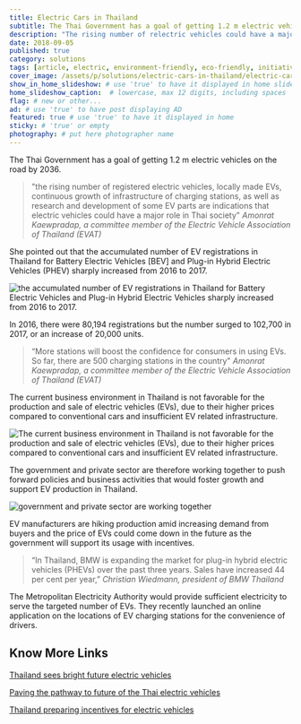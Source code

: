 ```yaml
---
title: Electric Cars in Thailand
subtitle: The Thai Government has a goal of getting 1.2 m electric vehicles on the road by 2036.
description: "The rising number of relectric vehicles could have a major role in our society said Amonrat Kaewpradap of the Electric Vehicle Association of Thailand."
date: 2018-09-05
published: true
category: solutions
tags: [article, electric, environment-friendly, eco-friendly, initiative, social-responsibility, sustainable-development, Thailand]
cover_image: /assets/p/solutions/electric-cars-in-thailand/electric-cars-in-thailand.jpg
show_in_home_slideshow: # use 'true' to have it displayed in home slideshow
home_slideshow_caption:  # lowercase, max 12 digits, including spaces
flag: # new or other...
ad: # use 'true' to have post displaying AD
featured: true # use 'true' to have it displayed in home
sticky: # 'true' or empty
photography: # put here photographer name
---
```


The Thai Government has a goal of getting 1.2 m electric vehicles on the road by 2036.

>"the rising number of registered electric vehicles, locally made EVs, continuous growth of infrastructure of charging stations, as well as research and development of some EV parts are indications that electric vehicles could have a major role in Thai society" _Amonrat Kaewpradap, a committee member of the Electric Vehicle Association of Thailand (EVAT)_

She pointed out that the accumulated number of EV registrations in Thailand for Battery Electric Vehicles [BEV] and Plug-in Hybrid Electric Vehicles (PHEV) sharply increased from 2016 to 2017.

![the accumulated number of EV registrations in Thailand for Battery Electric Vehicles and Plug-in Hybrid Electric Vehicles sharply increased from 2016 to 2017.](/assets/p/solutions/electric-cars-in-thailand/electric-cars-in-thailand-04.jpg)

In 2016, there were 80,194 registrations but the number surged to 102,700 in 2017, or an increase of 20,000 units.

>“More stations will boost the confidence for consumers in using EVs. So far, there are 500 charging stations in the country" _Amonrat Kaewpradap, a committee member of the Electric Vehicle Association of Thailand (EVAT)_

The current business environment in Thailand is not favorable for the production and sale of electric vehicles (EVs), due to their higher prices compared to conventional cars and insufficient EV related infrastructure.

![The current business environment in Thailand is not favorable for the production and sale of electric vehicles (EVs), due to their higher prices compared to conventional cars and insufficient EV related infrastructure.](/assets/p/solutions/electric-cars-in-thailand/electric-cars-in-thailand-02.jpg)

The government and private sector are therefore working together to push forward policies and business activities that would foster growth and support EV production in Thailand.

![government and private sector are working together](/assets/p/solutions/electric-cars-in-thailand/electric-cars-in-thailand-03.jpg)

EV manufacturers are hiking production amid increasing demand from buyers
and the price of EVs could come down in the future as the government will support its usage with incentives.

>“In Thailand, BMW is expanding the market for plug-in hybrid electric vehicles (PHEVs) over the past three years. Sales have increased 44 per cent per year,” _Christian Wiedmann, president of BMW Thailand_

The Metropolitan Electricity Authority would provide sufficient electricity to serve the targeted number of EVs.  They recently launched an online application on the locations of EV charging stations for the convenience of drivers.


## Know More Links

[Thailand sees bright future electric vehicles](https://www.wardsauto.com/engines/thailand-sees-bright-future-electric-vehicles)

[Paving the pathway to future of the Thai electric vehicles](https://www.scbeic.com/en/detail/product/2441)

[Thailand preparing incentives for electric vehicles](http://thaiembdc.org/2017/03/27/thailand-preparing-incentives-for-electric-vehicles/)
